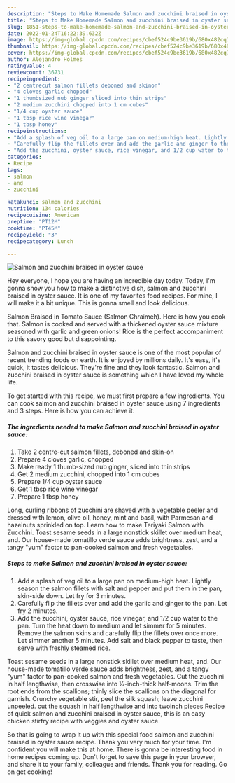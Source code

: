 ```yaml
---
description: "Steps to Make Homemade Salmon and zucchini braised in oyster sauce"
title: "Steps to Make Homemade Salmon and zucchini braised in oyster sauce"
slug: 1851-steps-to-make-homemade-salmon-and-zucchini-braised-in-oyster-sauce
date: 2022-01-24T16:22:39.632Z
image: https://img-global.cpcdn.com/recipes/cbef524c9be3619b/680x482cq70/salmon-and-zucchini-braised-in-oyster-sauce-recipe-main-photo.jpg
thumbnail: https://img-global.cpcdn.com/recipes/cbef524c9be3619b/680x482cq70/salmon-and-zucchini-braised-in-oyster-sauce-recipe-main-photo.jpg
cover: https://img-global.cpcdn.com/recipes/cbef524c9be3619b/680x482cq70/salmon-and-zucchini-braised-in-oyster-sauce-recipe-main-photo.jpg
author: Alejandro Holmes
ratingvalue: 4
reviewcount: 36731
recipeingredient:
- "2 centrecut salmon fillets deboned and skinon"
- "4 cloves garlic chopped"
- "1 thumbsized nub ginger sliced into thin strips"
- "2 medium zucchini chopped into 1 cm cubes"
- "1/4 cup oyster sauce"
- "1 tbsp rice wine vinegar"
- "1 tbsp honey"
recipeinstructions:
- "Add a splash of veg oil to a large pan on medium-high heat. Lightly season the salmon fillets with salt and pepper and put them in the pan, skin-side down. Let fry for 3 minutes."
- "Carefully flip the fillets over and add the garlic and ginger to the pan. Let fry 2 minutes."
- "Add the zucchini, oyster sauce, rice vinegar, and 1/2 cup water to the pan. Turn the heat down to medium and let simmer for 5 minutes. Remove the salmon skins and carefully flip the fillets over once more. Let simmer another 5 minutes. Add salt and black pepper to taste, then serve with freshly steamed rice."
categories:
- Recipe
tags:
- salmon
- and
- zucchini

katakunci: salmon and zucchini 
nutrition: 134 calories
recipecuisine: American
preptime: "PT12M"
cooktime: "PT45M"
recipeyield: "3"
recipecategory: Lunch

---
```



![Salmon and zucchini braised in oyster sauce](https://img-global.cpcdn.com/recipes/cbef524c9be3619b/680x482cq70/salmon-and-zucchini-braised-in-oyster-sauce-recipe-main-photo.jpg)

Hey everyone, I hope you are having an incredible day today. Today, I'm gonna show you how to make a distinctive dish, salmon and zucchini braised in oyster sauce. It is one of my favorites food recipes. For mine, I will make it a bit unique. This is gonna smell and look delicious.

Salmon Braised in Tomato Sauce (Salmon Chraimeh). Here is how you cook that. Salmon is cooked and served with a thickened oyster sauce mixture seasoned with garlic and green onions! Rice is the perfect accompaniment to this savory good but disappointing.

Salmon and zucchini braised in oyster sauce is one of the most popular of recent trending foods on earth. It is enjoyed by millions daily. It's easy, it's quick, it tastes delicious. They're fine and they look fantastic. Salmon and zucchini braised in oyster sauce is something which I have loved my whole life.


To get started with this recipe, we must first prepare a few ingredients. You can cook salmon and zucchini braised in oyster sauce using 7 ingredients and 3 steps. Here is how you can achieve it.

<!--inarticleads1-->

##### The ingredients needed to make Salmon and zucchini braised in oyster sauce:

1. Take 2 centre-cut salmon fillets, deboned and skin-on
1. Prepare 4 cloves garlic, chopped
1. Make ready 1 thumb-sized nub ginger, sliced into thin strips
1. Get 2 medium zucchini, chopped into 1 cm cubes
1. Prepare 1/4 cup oyster sauce
1. Get 1 tbsp rice wine vinegar
1. Prepare 1 tbsp honey


Long, curling ribbons of zucchini are shaved with a vegetable peeler and dressed with lemon, olive oil, honey, mint and basil, with Parmesan and hazelnuts sprinkled on top. Learn how to make Teriyaki Salmon with Zucchini. Toast sesame seeds in a large nonstick skillet over medium heat, and. Our house-made tomatillo verde sauce adds brightness, zest, and a tangy &#34;yum&#34; factor to pan-cooked salmon and fresh vegetables. 

<!--inarticleads2-->

##### Steps to make Salmon and zucchini braised in oyster sauce:

1. Add a splash of veg oil to a large pan on medium-high heat. Lightly season the salmon fillets with salt and pepper and put them in the pan, skin-side down. Let fry for 3 minutes.
1. Carefully flip the fillets over and add the garlic and ginger to the pan. Let fry 2 minutes.
1. Add the zucchini, oyster sauce, rice vinegar, and 1/2 cup water to the pan. Turn the heat down to medium and let simmer for 5 minutes. Remove the salmon skins and carefully flip the fillets over once more. Let simmer another 5 minutes. Add salt and black pepper to taste, then serve with freshly steamed rice.


Toast sesame seeds in a large nonstick skillet over medium heat, and. Our house-made tomatillo verde sauce adds brightness, zest, and a tangy &#34;yum&#34; factor to pan-cooked salmon and fresh vegetables. Cut the zucchini in half lengthwise, then crosswise into ½-inch-thick half-moons. Trim the root ends from the scallions; thinly slice the scallions on the diagonal for garnish. Crunchy vegetable stir, peel the silk squash; leave zucchini unpeeled. cut the squash in half lengthwise and into twoinch pieces Recipe of quick salmon and zucchini braised in oyster sauce, this is an easy chicken stirfry recipe with veggies and oyster sauce. 

So that is going to wrap it up with this special food salmon and zucchini braised in oyster sauce recipe. Thank you very much for your time. I'm confident you will make this at home. There is gonna be interesting food in home recipes coming up. Don't forget to save this page in your browser, and share it to your family, colleague and friends. Thank you for reading. Go on get cooking!
